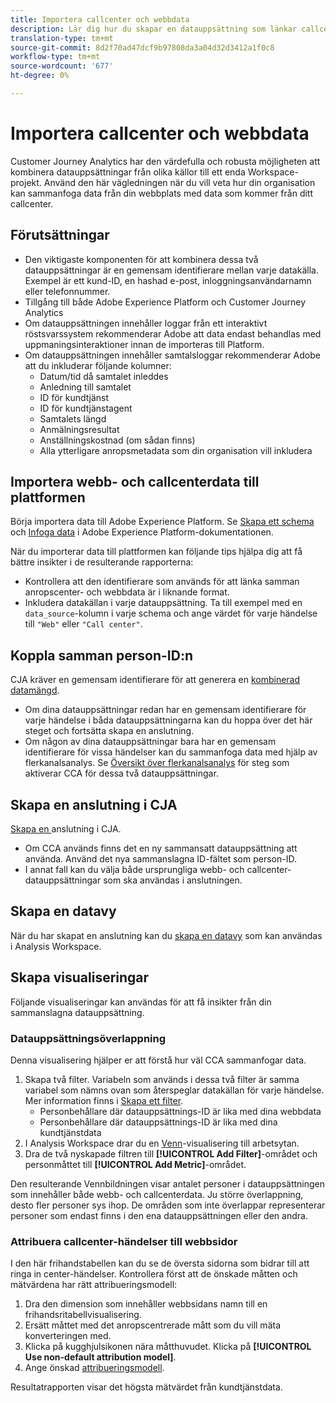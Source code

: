 ```yaml
---
title: Importera callcenter och webbdata
description: Lär dig hur du skapar en datauppsättning som länkar callcenter och webbplatsdata.
translation-type: tm+mt
source-git-commit: 8d2f70ad47dcf9b97808da3a04d32d3412a1f0c8
workflow-type: tm+mt
source-wordcount: '677'
ht-degree: 0%

---
```



# Importera callcenter och webbdata

Customer Journey Analytics har den värdefulla och robusta möjligheten att kombinera datauppsättningar från olika källor till ett enda Workspace-projekt. Använd den här vägledningen när du vill veta hur din organisation kan sammanfoga data från din webbplats med data som kommer från ditt callcenter.

## Förutsättningar

* Den viktigaste komponenten för att kombinera dessa två datauppsättningar är en gemensam identifierare mellan varje datakälla. Exempel är ett kund-ID, en hashad e-post, inloggningsanvändarnamn eller telefonnummer.
* Tillgång till både Adobe Experience Platform och Customer Journey Analytics
* Om datauppsättningen innehåller loggar från ett interaktivt röstsvarssystem rekommenderar Adobe att data endast behandlas med uppmaningsinteraktioner innan de importeras till Platform.
* Om datauppsättningen innehåller samtalsloggar rekommenderar Adobe att du inkluderar följande kolumner:
   * Datum/tid då samtalet inleddes
   * Anledning till samtalet
   * ID för kundtjänst
   * ID för kundtjänstagent
   * Samtalets längd
   * Anmälningsresultat
   * Anställningskostnad (om sådan finns)
   * Alla ytterligare anropsmetadata som din organisation vill inkludera

## Importera webb- och callcenterdata till plattformen

Börja importera data till Adobe Experience Platform. Se [Skapa ett schema](https://docs.adobe.com/content/help/en/experience-platform/xdm/tutorials/create-schema-ui.html) och [Infoga data](https://docs.adobe.com/content/help/en/experience-platform/ingestion/home.html) i Adobe Experience Platform-dokumentationen.

När du importerar data till plattformen kan följande tips hjälpa dig att få bättre insikter i de resulterande rapporterna:

* Kontrollera att den identifierare som används för att länka samman anropscenter- och webbdata är i liknande format.
* Inkludera datakällan i varje datauppsättning. Ta till exempel med en `data_source`-kolumn i varje schema och ange värdet för varje händelse till `"Web"` eller `"Call center"`. <!--mapper-->

## Koppla samman person-ID:n

CJA kräver en gemensam identifierare för att generera en [kombinerad datamängd](../connections/combined-dataset.md).

* Om dina datauppsättningar redan har en gemensam identifierare för varje händelse i båda datauppsättningarna kan du hoppa över det här steget och fortsätta skapa en anslutning.
* Om någon av dina datauppsättningar bara har en gemensam identifierare för vissa händelser kan du sammanfoga data med hjälp av flerkanalsanalys. Se [Översikt över flerkanalsanalys](/help/connections/cca/overview.md) för steg som aktiverar CCA för dessa två datauppsättningar.

## Skapa en anslutning i CJA

[Skapa en ](/help/connections/create-connection.md) anslutning i CJA.

* Om CCA används finns det en ny sammansatt datauppsättning att använda. Använd det nya sammanslagna ID-fältet som person-ID.
* I annat fall kan du välja både ursprungliga webb- och callcenter-datauppsättningar som ska användas i anslutningen.

## Skapa en datavy

När du har skapat en anslutning kan du [skapa en datavy](/help/data-views/create-dataview.md) som kan användas i Analysis Workspace. <!-- page dimension last touch, session persistence -->
<!-- create calls metric using call center reason (requires data views 2.0). any column that triggers once per call -->

## Skapa visualiseringar

Följande visualiseringar kan användas för att få insikter från din sammanslagna datauppsättning.

### Datauppsättningsöverlappning

Denna visualisering hjälper er att förstå hur väl CCA sammanfogar data.

1. Skapa två filter. Variabeln som används i dessa två filter är samma variabel som nämns ovan som återspeglar datakällan för varje händelse. Mer information finns i [Skapa ett filter](/help/components/filters/create-filters.md).
   * Personbehållare där datauppsättnings-ID är lika med dina webbdata
   * Personbehållare där datauppsättnings-ID är lika med dina kundtjänstdata
2. I Analysis Workspace drar du en [Venn](/help/analysis-workspace/visualizations/venn.md)-visualisering till arbetsytan.
3. Dra de två nyskapade filtren till **[!UICONTROL Add Filter]**-området och personmåttet till **[!UICONTROL Add Metric]**-området.

Den resulterande Vennbildningen visar antalet personer i datauppsättningen som innehåller både webb- och callcenterdata. Ju större överlappning, desto fler personer sys ihop. De områden som inte överlappar representerar personer som endast finns i den ena datauppsättningen eller den andra.

### Attribuera callcenter-händelser till webbsidor

I den här frihandstabellen kan du se de översta sidorna som bidrar till att ringa in center-händelser. Kontrollera först att de önskade måtten och mätvärdena har rätt attribueringsmodell:

1. Dra den dimension som innehåller webbsidans namn till en frihandsritabellvisualisering.
1. Ersätt måttet med det anropscentrerade mått som du vill mäta konverteringen med.
1. Klicka på kugghjulsikonen nära måtthuvudet. Klicka på **[!UICONTROL Use non-default attribution model]**.
1. Ange önskad [attribueringsmodell](/help/data-views/configure-dataviews.md#Attribution-model).

Resultatrapporten visar det högsta mätvärdet från kundtjänstdata. <!-- Complement with donut visualization -->

<!-- ### Flow between web data and call center

call reason as an exit dimension, web page name for previous pages

### Histogram


### Fallout

step 1: all sessions
step 2: purchase step 1
step 3: call

another good one

step 1: all sessions
step 2: -->

<!--  use target (AB testing) to test new versions of these pages so they reduce calls (using an eVar to determine A/B?)
  filter by specific call reason using workspace dropdowns
  visualize flow of pages > call reason 
-->
